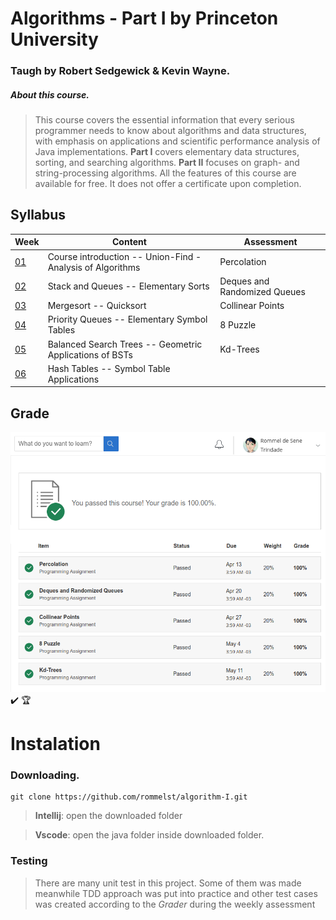 # Algorithms - Part I by Princeton University 
### Taugh by Robert Sedgewick & Kevin Wayne.
##### About this course.
>This course covers the essential information that every serious programmer needs to know about algorithms and data structures, with emphasis on applications and scientific performance analysis of Java implementations. **Part I** covers elementary data structures, sorting, and searching algorithms. **Part II** focuses on graph- and string-processing algorithms. All the features of this course are available for free. It does not offer a certificate upon completion.

## Syllabus
| Week | Content | Assessment |
|--|--|--|
| [01](https://github.com/rommelst/algorithm-I/tree/master/java/Week01) | Course introduction -- Union-Find - Analysis of Algorithms | Percolation |
| [02](https://github.com/rommelst/algorithm-I/tree/master/java/Week02) | Stack and Queues -- Elementary Sorts| Deques and Randomized Queues |
| [03](https://github.com/rommelst/algorithm-I/tree/master/java/Week03) | Mergesort -- Quicksort | Collinear Points |
| [04](https://github.com/rommelst/algorithm-I/tree/master/java/Week04) | Priority Queues -- Elementary Symbol Tables | 8 Puzzle |
| [05](https://github.com/rommelst/algorithm-I/tree/master/java/Week05) | Balanced Search Trees -- Geometric Applications of BSTs | Kd-Trees |
| [06](https://github.com/rommelst/algorithm-I/tree/master/java/Week06) | Hash Tables -- Symbol Table Applications |  |

## Grade
![Partial printscreen from coursera](./java/Image/grade.png)
:heavy_check_mark: :trophy:

# Instalation
### Downloading.
	git clone https://github.com/rommelst/algorithm-I.git

> **Intellij**: open the downloaded folder

> **Vscode**: open the java folder inside downloaded folder.



### Testing
> There are many unit test in this project. Some of them was made meanwhile TDD approach was put into practice and other test cases was created according to the *Grader* during the weekly assessment

